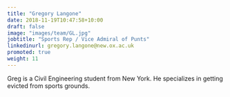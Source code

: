 ```yaml
---
title: "Gregory Langone"
date: 2018-11-19T10:47:58+10:00
draft: false
image: "images/team/GL.jpg"
jobtitle: "Sports Rep / Vice Admiral of Punts"
linkedinurl: gregory.langone@new.ox.ac.uk
promoted: true
weight: 11
---
```


Greg is a Civil Engineering student from New York. He specializes in getting evicted from sports grounds.
